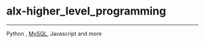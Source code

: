 # alx-higher_level_programming
-------
Python , [MySQL](https://github.com/TheeKingZa/alx-higher_level_programming/tree/master/0x0D-SQL_introduction), Javascript  and more 

[]()
====================================================================================
